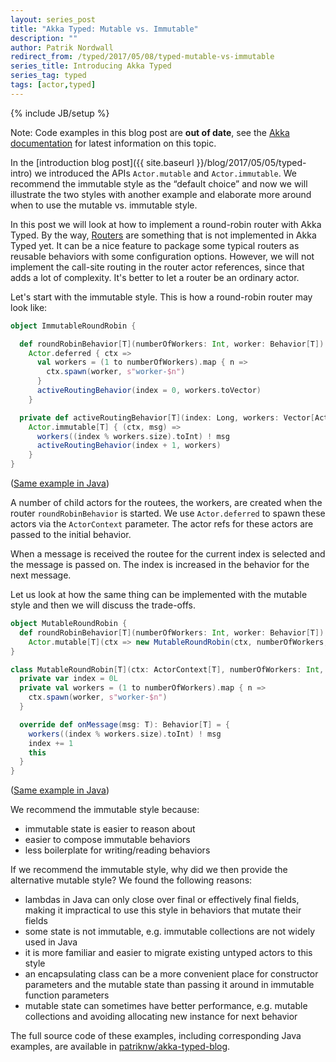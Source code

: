 ```yaml
---
layout: series_post
title: "Akka Typed: Mutable vs. Immutable"
description: ""
author: Patrik Nordwall
redirect_from: /typed/2017/05/08/typed-mutable-vs-immutable
series_title: Introducing Akka Typed
series_tag: typed
tags: [actor,typed]
---
```

{% include JB/setup %}

Note: Code examples in this blog post are **out of date**, see the [Akka documentation](https://doc.akka.io/docs/akka/current/typed/coexisting.html) for latest information on this topic.

In the [introduction blog post]({{ site.baseurl }}/blog/2017/05/05/typed-intro) we introduced the APIs `Actor.mutable` and `Actor.immutable`. We recommend the immutable style as the “default choice” and now we will illustrate the two styles with another example and elaborate more around when to use the mutable vs. immutable style.

In this post we will look at how to implement a round-robin router with Akka Typed. By the way, [Routers](https://doc.akka.io/docs/akka/2.5/scala/routing.html) are something that is not implemented in Akka Typed yet. It can be a nice feature to package some typical routers as reusable behaviors with some configuration options. However, we will not implement the call-site routing in the router actor references, since that adds a lot of complexity. It's better to let a router be an ordinary actor.

Let's start with the immutable style. This is how a round-robin router may look like:

```scala
object ImmutableRoundRobin {

  def roundRobinBehavior[T](numberOfWorkers: Int, worker: Behavior[T]): Behavior[T] =
    Actor.deferred { ctx =>
      val workers = (1 to numberOfWorkers).map { n =>
        ctx.spawn(worker, s"worker-$n")
      }
      activeRoutingBehavior(index = 0, workers.toVector)
    }

  private def activeRoutingBehavior[T](index: Long, workers: Vector[ActorRef[T]]): Behavior[T] =
    Actor.immutable[T] { (ctx, msg) =>
      workers((index % workers.size).toInt) ! msg
      activeRoutingBehavior(index + 1, workers)
    }
}
```

([Same example in Java](https://github.com/patriknw/akka-typed-blog/blob/master/src/main/java/blog/typed/javadsl/ImmutableRoundRobin.java))

A number of child actors for the routees, the workers, are created when the router `roundRobinBehavior` is started. We use `Actor.deferred` to spawn these actors via the `ActorContext` parameter. The actor refs for these actors are passed to the initial behavior.

When a message is received the routee for the current index is selected and the message is passed on. The index is increased in the behavior for the next message.

Let us look at how the same thing can be implemented with the mutable style and then we will discuss the trade-offs.

```scala
object MutableRoundRobin {
  def roundRobinBehavior[T](numberOfWorkers: Int, worker: Behavior[T]): Behavior[T] =
    Actor.mutable[T](ctx => new MutableRoundRobin(ctx, numberOfWorkers, worker))
}

class MutableRoundRobin[T](ctx: ActorContext[T], numberOfWorkers: Int, worker: Behavior[T]) extends Actor.MutableBehavior[T] {
  private var index = 0L
  private val workers = (1 to numberOfWorkers).map { n =>
    ctx.spawn(worker, s"worker-$n")
  }

  override def onMessage(msg: T): Behavior[T] = {
    workers((index % workers.size).toInt) ! msg
    index += 1
    this
  }
}
```

([Same example in Java](https://github.com/patriknw/akka-typed-blog/blob/master/src/main/java/blog/typed/javadsl/MutableRoundRobin.java))

We recommend the immutable style because:

* immutable state is easier to reason about
* easier to compose immutable behaviors
* less boilerplate for writing/reading behaviors

If we recommend the immutable style, why did we then provide the alternative mutable style? We found the following reasons:

* lambdas in Java can only close over final or effectively final fields, making it impractical to use this style in behaviors that mutate their fields
* some state is not immutable, e.g. immutable collections are not widely used in Java
* it is more familiar and easier to migrate existing untyped actors to this style
* an encapsulating class can be a more convenient place for constructor parameters and the mutable state than passing it around in immutable function parameters
* mutable state can sometimes have better performance, e.g. mutable collections and avoiding allocating new instance for next behavior

The full source code of these examples, including corresponding Java examples, are available in [patriknw/akka-typed-blog](https://github.com/patriknw/akka-typed-blog).
